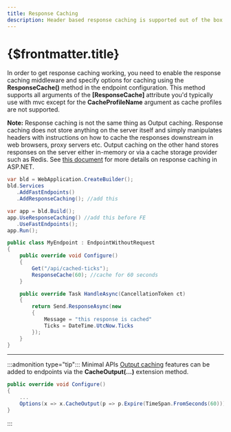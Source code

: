 ```yaml
---
title: Response Caching
description: Header based response caching is supported out of the box with FastEndpoints.
---
```


# {$frontmatter.title}

In order to get response caching working, you need to enable the response caching middleware and specify options for caching using the **ResponseCache()** method in the endpoint configuration. This method supports all arguments of the **[ResponseCache]** attribute you'd typically use with mvc except for the **CacheProfileName** argument as cache profiles are not supported.

**Note:** Response caching is not the same thing as Output caching. Response caching does not store anything on the server itself and simply manipulates headers with instructions on how to cache the responses downstream in web browsers, proxy servers etc. Output caching on the other hand stores responses on the server either in-memory or via a cache storage provider such as Redis. See [this document](https://docs.microsoft.com/en-us/aspnet/core/performance/caching/response?view=aspnetcore-6.0) for more details on response caching in ASP.NET.

```cs |copy|title=Program.cs
var bld = WebApplication.CreateBuilder();
bld.Services
   .AddFastEndpoints()
   .AddResponseCaching(); //add this

var app = bld.Build();
app.UseResponseCaching() //add this before FE
   .UseFastEndpoints();
app.Run();
```

```cs |title=MyEndpoint.cs
public class MyEndpoint : EndpointWithoutRequest
{
    public override void Configure()
    {
        Get("/api/cached-ticks");
        ResponseCache(60); //cache for 60 seconds
    }

    public override Task HandleAsync(CancellationToken ct)
    {
        return Send.ResponseAsync(new
        {
            Message = "this response is cached"
            Ticks = DateTime.UtcNow.Ticks
        });
    }
}
```

---

:::admonition type="tip":::
Minimal APIs [Output caching](https://learn.microsoft.com/en-us/aspnet/core/performance/caching/output?view=aspnetcore-7.0) features can be added to endpoints via the **CacheOutput(...)** extension method.

```cs
public override void Configure()
{
    ...
    Options(x => x.CacheOutput(p => p.Expire(TimeSpan.FromSeconds(60))));
}
```

:::